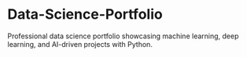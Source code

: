 # Data-Science-Portfolio
Professional data science portfolio showcasing machine learning, deep learning, and AI-driven projects with Python.
